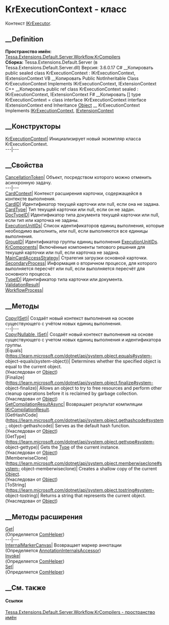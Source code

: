 # KrExecutionContext - класс
Контекст
[IKrExecutor](T_Tessa_Extensions_Default_Server_Workflow_KrCompilers_IKrExecutor.htm).
## __Definition
 **Пространство имён:**
[Tessa.Extensions.Default.Server.Workflow.KrCompilers](N_Tessa_Extensions_Default_Server_Workflow_KrCompilers.htm)  
 **Сборка:** Tessa.Extensions.Default.Server (в
Tessa.Extensions.Default.Server.dll) Версия: 3.6.0.17
C# __Копировать
     public sealed class KrExecutionContext : IKrExecutionContext, 
    	IExtensionContext
VB __Копировать
     Public NotInheritable Class KrExecutionContext
    	Implements IKrExecutionContext, IExtensionContext
C++ __Копировать
     public ref class KrExecutionContext sealed : IKrExecutionContext, 
    	IExtensionContext
F# __Копировать
     [<SealedAttribute>]
    type KrExecutionContext = 
        class
            interface IKrExecutionContext
            interface IExtensionContext
        end
Inheritance
    [Object](https://learn.microsoft.com/dotnet/api/system.object) __ KrExecutionContext
Implements
    [IKrExecutionContext](T_Tessa_Extensions_Default_Server_Workflow_KrCompilers_IKrExecutionContext.htm), [IExtensionContext](T_Tessa_Extensions_IExtensionContext.htm)
##  __Конструкторы
[KrExecutionContext](M_Tessa_Extensions_Default_Server_Workflow_KrCompilers_KrExecutionContext__ctor.htm)|
Инициализирует новый экземпляр класса KrExecutionContext.  
---|---  
## __Свойства
[CancellationToken](P_Tessa_Extensions_Default_Server_Workflow_KrCompilers_KrExecutionContext_CancellationToken.htm)|
Объект, посредством которого можно отменить асинхронную задачу.  
---|---  
[CardContext](P_Tessa_Extensions_Default_Server_Workflow_KrCompilers_KrExecutionContext_CardContext.htm)|
Контекст расширения карточки, содержащейся в контексте выполнения.  
[CardID](P_Tessa_Extensions_Default_Server_Workflow_KrCompilers_KrExecutionContext_CardID.htm)|
Идентификатор текущей карточки или null, если она не задана.  
[CardType](P_Tessa_Extensions_Default_Server_Workflow_KrCompilers_KrExecutionContext_CardType.htm)|
Тип текущей карточки или null, если он не задан.  
[DocTypeID](P_Tessa_Extensions_Default_Server_Workflow_KrCompilers_KrExecutionContext_DocTypeID.htm)|
Идентификатор типа документа текущей карточки или null, если тип или карточка
не заданы.  
[ExecutionUnitIDs](P_Tessa_Extensions_Default_Server_Workflow_KrCompilers_KrExecutionContext_ExecutionUnitIDs.htm)|
Список идентификаторов единиц выполнения, которые необходимо выполнить, или
null, если выполняются все единицы выполнения.  
[GroupID](P_Tessa_Extensions_Default_Server_Workflow_KrCompilers_KrExecutionContext_GroupID.htm)|
Идентификатор группы единиц выполнения
[ExecutionUnitIDs](P_Tessa_Extensions_Default_Server_Workflow_KrCompilers_IKrExecutionContext_ExecutionUnitIDs.htm).  
[KrComponents](P_Tessa_Extensions_Default_Server_Workflow_KrCompilers_KrExecutionContext_KrComponents.htm)|
Включённые компоненты типового решения для текущей карточки или null, если
карточка не задана.  
[MainCardAccessStrategy](P_Tessa_Extensions_Default_Server_Workflow_KrCompilers_KrExecutionContext_MainCardAccessStrategy.htm)|
Стратегия загрузки основной карточки.  
[SecondaryProcess](P_Tessa_Extensions_Default_Server_Workflow_KrCompilers_KrExecutionContext_SecondaryProcess.htm)|
Информация о вторичном процессе, для которого выполняется пересчёт или null,
если выполняется пересчёт для основного процесса.  
[TypeID](P_Tessa_Extensions_Default_Server_Workflow_KrCompilers_KrExecutionContext_TypeID.htm)|
Идентификатор типа карточки или документа.  
[ValidationResult](P_Tessa_Extensions_Default_Server_Workflow_KrCompilers_KrExecutionContext_ValidationResult.htm)|  
[WorkflowProcess](P_Tessa_Extensions_Default_Server_Workflow_KrCompilers_KrExecutionContext_WorkflowProcess.htm)|  
## __Методы
[Copy(ISet<Guid>)](M_Tessa_Extensions_Default_Server_Workflow_KrCompilers_KrExecutionContext_Copy.htm)|
Создаёт новый контекст выполнения на основе существующего с учётом новых
единиц выполнения.  
---|---  
[Copy(Nullable<Guid>,
ISet<Guid>)](M_Tessa_Extensions_Default_Server_Workflow_KrCompilers_KrExecutionContext_Copy_1.htm)|
Создаёт новый контекст выполнения на основе существующего с учетом новых
единиц выполнения и идентификатора группы.  
[Equals](https://learn.microsoft.com/dotnet/api/system.object.equals#system-
object-equals\(system-object\))| Determines whether the specified object is
equal to the current object.  
(Унаследован от
[Object](https://learn.microsoft.com/dotnet/api/system.object))  
[Finalize](https://learn.microsoft.com/dotnet/api/system.object.finalize#system-
object-finalize)| Allows an object to try to free resources and perform other
cleanup operations before it is reclaimed by garbage collection.  
(Унаследован от
[Object](https://learn.microsoft.com/dotnet/api/system.object))  
[GetCompilationResultAsync](M_Tessa_Extensions_Default_Server_Workflow_KrCompilers_KrExecutionContext_GetCompilationResultAsync.htm)|
Возвращает результат компиляции
[IKrCompilationResult](T_Tessa_Extensions_Default_Server_Workflow_KrCompilers_IKrCompilationResult.htm).  
[GetHashCode](https://learn.microsoft.com/dotnet/api/system.object.gethashcode#system-
object-gethashcode)| Serves as the default hash function.  
(Унаследован от
[Object](https://learn.microsoft.com/dotnet/api/system.object))  
[GetType](https://learn.microsoft.com/dotnet/api/system.object.gettype#system-
object-gettype)| Gets the
[Type](https://learn.microsoft.com/dotnet/api/system.type) of the current
instance.  
(Унаследован от
[Object](https://learn.microsoft.com/dotnet/api/system.object))  
[MemberwiseClone](https://learn.microsoft.com/dotnet/api/system.object.memberwiseclone#system-
object-memberwiseclone)| Creates a shallow copy of the current
[Object](https://learn.microsoft.com/dotnet/api/system.object).  
(Унаследован от
[Object](https://learn.microsoft.com/dotnet/api/system.object))  
[ToString](https://learn.microsoft.com/dotnet/api/system.object.tostring#system-
object-tostring)| Returns a string that represents the current object.  
(Унаследован от
[Object](https://learn.microsoft.com/dotnet/api/system.object))  
##  __Методы расширения
[Get](M_Tessa_Extensions_Default_Client_EDS_ComHelper_Get.htm)|  
(Определяется
[ComHelper](T_Tessa_Extensions_Default_Client_EDS_ComHelper.htm))  
---|---  
[InternalMarkerCanvas](M_Tessa_UI_Views_Charting_Annotations_AnnotationInternalsAccessor_InternalMarkerCanvas.htm)|
Возвращает маркер аннотации  
(Определяется
[AnnotationInternalsAccessor](T_Tessa_UI_Views_Charting_Annotations_AnnotationInternalsAccessor.htm))  
[Invoke](M_Tessa_Extensions_Default_Client_EDS_ComHelper_Invoke.htm)|  
(Определяется
[ComHelper](T_Tessa_Extensions_Default_Client_EDS_ComHelper.htm))  
[Set](M_Tessa_Extensions_Default_Client_EDS_ComHelper_Set.htm)|  
(Определяется
[ComHelper](T_Tessa_Extensions_Default_Client_EDS_ComHelper.htm))  
##  __См. также
#### Ссылки
[Tessa.Extensions.Default.Server.Workflow.KrCompilers - пространство
имён](N_Tessa_Extensions_Default_Server_Workflow_KrCompilers.htm)
